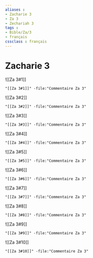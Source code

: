 ```yaml
---
aliases : 
- Zacharie 3
- Za 3
- Zechariah 3
tags : 
- Bible/Za/3
- français
cssclass : français
---
```


# Zacharie 3

![[Za 3#1]]

```query
"[[Za 3#1]]" -file:"Commentaire Za 3"
```

![[Za 3#2]]

```query
"[[Za 3#2]]" -file:"Commentaire Za 3"
```

![[Za 3#3]]

```query
"[[Za 3#3]]" -file:"Commentaire Za 3"
```

![[Za 3#4]]

```query
"[[Za 3#4]]" -file:"Commentaire Za 3"
```

![[Za 3#5]]

```query
"[[Za 3#5]]" -file:"Commentaire Za 3"
```

![[Za 3#6]]

```query
"[[Za 3#6]]" -file:"Commentaire Za 3"
```

![[Za 3#7]]

```query
"[[Za 3#7]]" -file:"Commentaire Za 3"
```

![[Za 3#8]]

```query
"[[Za 3#8]]" -file:"Commentaire Za 3"
```

![[Za 3#9]]

```query
"[[Za 3#9]]" -file:"Commentaire Za 3"
```

![[Za 3#10]]

```query
"[[Za 3#10]]" -file:"Commentaire Za 3"
```


